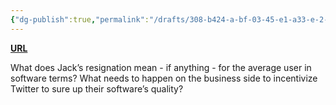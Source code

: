 ```yaml
---
{"dg-publish":true,"permalink":"/drafts/308-b424-a-bf-03-45-e1-a33-e-2-b4-ba-1282482/","dgHomeLink":true,"dgPassFrontmatter":false}
---
```



[**URL**](https://twitter.com/i/spaces/1nAKEYlloblKL)

What does Jack’s resignation mean - if anything - for the average user in software terms? What needs to happen on the business side to incentivize Twitter to sure up their software’s quality? 